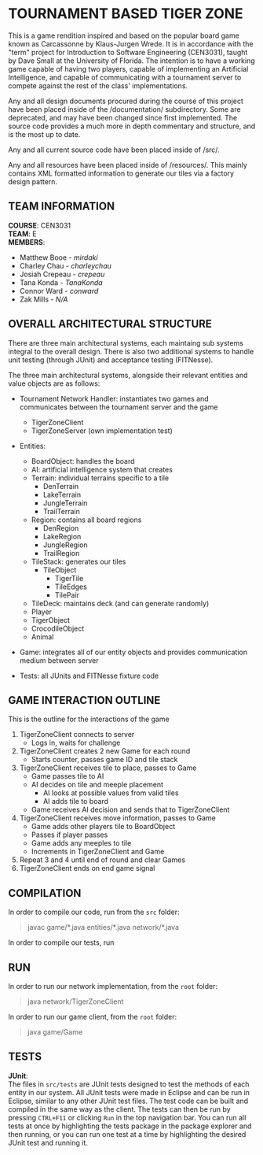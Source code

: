 # TOURNAMENT BASED TIGER ZONE

This is a game rendition inspired and based on the popular board game known as Carcassonne by Klaus-Jurgen Wrede. It is in accordance with the "term" project for Introduction to Software Engineering (CEN3031), taught by Dave Small at the University of Florida. The intention is to have a working game capable of having two players, capable of implementing an Artificial Intelligence, and capable of communicating with a tournament server to compete against the rest of the class' implementations.

Any and all design documents procured during the course of this project have been placed inside of the /documentation/ subdirectory. Some are deprecated, and may have been changed since first implemented. The source code provides a much more in depth commentary and structure, and is the most up to date.

Any and all current source code have been placed inside of /src/.

Any and all resources have been placed inside of /resources/. This mainly contains XML formatted information to generate our tiles via a factory design pattern.

## TEAM INFORMATION
__COURSE__: CEN3031  
__TEAM__: E  
__MEMBERS__:

- Matthew Booe - _mirdaki_
- Charley Chau - _charleychau_
- Josiah Crepeau - _crepeau_
- Tana Konda - _TanaKonda_
- Connor Ward - _conward_
- Zak Mills - _N/A_

## OVERALL ARCHITECTURAL STRUCTURE

There are three main architectural systems, each maintaing sub systems integral to the overall design. There is also two additional systems to handle unit testing (through JUnit) and acceptance testing (FITNesse).

The three main architectural systems, alongside their relevant entities and value objects are as follows:

- Tournament Network Handler: instantiates two games and communicates between the tournament server and the game
	- TigerZoneClient
	- TigerZoneServer (own implementation test)

- Entities:
	- BoardObject: handles the board
	- AI: artificial intelligence system that creates
	- Terrain: individual terrains specific to a tile
		- DenTerrain
		- LakeTerrain
		- JungleTerrain
		- TrailTerrain
	- Region: contains all board regions
		- DenRegion
		- LakeRegion
		- JungleRegion
		- TrailRegion
	- TileStack: generates our tiles
		- TileObject
			- TigerTile
			- TileEdges
			- TilePair
	- TileDeck: maintains deck (and can generate randomly)
	- Player
	- TigerObject
	- CrocodileObject
	- Animal

- Game: integrates all of our entity objects and provides communication medium between server
- Tests: all JUnits and FITNesse fixture code

## GAME INTERACTION OUTLINE
This is the outline for the interactions of the game

1. TigerZoneClient connects to server
	- Logs in, waits for challenge  
2. TigerZoneClient creates 2 new Game for each round
	- Starts counter, passes game ID and tile stack
3. TigerZoneClient receives tile to place, passes to Game
	- Game passes tile to AI
	- AI decides on tile and meeple placement
	 	- AI looks at possible values from valid tiles
		- AI adds tile to board
	- Game receives AI decision and sends that to TigerZoneClient
4. TigerZoneClient receives move information, passes to Game
 	- Game adds other players tile to BoardObject
	- Passes if player passes
	- Game adds any meeples to tile
	- Increments in TigerZoneClient and Game
5. Repeat 3 and 4 until end of round and clear Games
6. TigerZoneClient ends on end game signal 

## COMPILATION
In order to compile our code, run from the `src` folder:
>javac game/\*.java entities/\*.java network/\*.java

In order to compile our tests, run
>

## RUN
In order to run our network implementation, from the `root` folder:

>java network/TigerZoneClient <hostname> <port number> <server pasword> <username> <password>

In order to run our game client, from the `root` folder:
> java game/Game

## TESTS
__JUnit__:  
The files in `src/tests` are JUnit tests designed to test the methods of each entity in our system. All JUnit tests were made in Eclipse and can be run in Eclipse, similar to any other JUnit test files. The test code can be built and compiled in the same way as the client. The tests can then be run by pressing `CTRL+F11` or clicking `Run` in the top navigation bar. You can run all tests at once by highlighting the tests package in the package explorer and then running, or you can run one test at a time by highlighting the desired JUnit test and running it.
